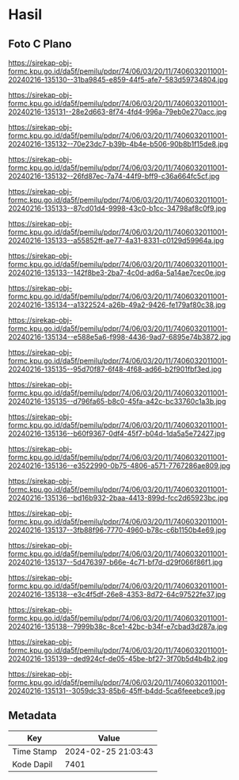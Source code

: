 # Hasil

## Foto C Plano

https://sirekap-obj-formc.kpu.go.id/da5f/pemilu/pdpr/74/06/03/20/11/7406032011001-20240216-135130--31ba9845-e859-44f5-afe7-583d59734804.jpg

https://sirekap-obj-formc.kpu.go.id/da5f/pemilu/pdpr/74/06/03/20/11/7406032011001-20240216-135131--28e2d663-8f74-4fd4-996a-79eb0e270acc.jpg

https://sirekap-obj-formc.kpu.go.id/da5f/pemilu/pdpr/74/06/03/20/11/7406032011001-20240216-135132--70e23dc7-b39b-4b4e-b506-90b8b1f15de8.jpg

https://sirekap-obj-formc.kpu.go.id/da5f/pemilu/pdpr/74/06/03/20/11/7406032011001-20240216-135132--26fd87ec-7a74-44f9-bff9-c36a664fc5cf.jpg

https://sirekap-obj-formc.kpu.go.id/da5f/pemilu/pdpr/74/06/03/20/11/7406032011001-20240216-135133--87cd01d4-9998-43c0-b1cc-34798af8c0f9.jpg

https://sirekap-obj-formc.kpu.go.id/da5f/pemilu/pdpr/74/06/03/20/11/7406032011001-20240216-135133--a55852ff-ae77-4a31-8331-c0129d59964a.jpg

https://sirekap-obj-formc.kpu.go.id/da5f/pemilu/pdpr/74/06/03/20/11/7406032011001-20240216-135133--142f8be3-2ba7-4c0d-ad6a-5a14ae7cec0e.jpg

https://sirekap-obj-formc.kpu.go.id/da5f/pemilu/pdpr/74/06/03/20/11/7406032011001-20240216-135134--a1322524-a26b-49a2-9426-fe179af80c38.jpg

https://sirekap-obj-formc.kpu.go.id/da5f/pemilu/pdpr/74/06/03/20/11/7406032011001-20240216-135134--e588e5a6-f998-4436-9ad7-6895e74b3872.jpg

https://sirekap-obj-formc.kpu.go.id/da5f/pemilu/pdpr/74/06/03/20/11/7406032011001-20240216-135135--95d70f87-6f48-4f68-ad66-b2f901fbf3ed.jpg

https://sirekap-obj-formc.kpu.go.id/da5f/pemilu/pdpr/74/06/03/20/11/7406032011001-20240216-135135--d796fa65-b8c0-45fa-a42c-bc33760c1a3b.jpg

https://sirekap-obj-formc.kpu.go.id/da5f/pemilu/pdpr/74/06/03/20/11/7406032011001-20240216-135136--b60f9367-0df4-45f7-b04d-1da5a5e72427.jpg

https://sirekap-obj-formc.kpu.go.id/da5f/pemilu/pdpr/74/06/03/20/11/7406032011001-20240216-135136--e3522990-0b75-4806-a571-7767286ae809.jpg

https://sirekap-obj-formc.kpu.go.id/da5f/pemilu/pdpr/74/06/03/20/11/7406032011001-20240216-135136--bd16b932-2baa-4413-899d-fcc2d65923bc.jpg

https://sirekap-obj-formc.kpu.go.id/da5f/pemilu/pdpr/74/06/03/20/11/7406032011001-20240216-135137--3fb88f96-7770-4960-b78c-c6b1150b4e69.jpg

https://sirekap-obj-formc.kpu.go.id/da5f/pemilu/pdpr/74/06/03/20/11/7406032011001-20240216-135137--5d476397-b66e-4c71-bf7d-d29f066f86f1.jpg

https://sirekap-obj-formc.kpu.go.id/da5f/pemilu/pdpr/74/06/03/20/11/7406032011001-20240216-135138--e3c4f5df-26e8-4353-8d72-64c97522fe37.jpg

https://sirekap-obj-formc.kpu.go.id/da5f/pemilu/pdpr/74/06/03/20/11/7406032011001-20240216-135138--7999b38c-8ce1-42bc-b34f-e7cbad3d287a.jpg

https://sirekap-obj-formc.kpu.go.id/da5f/pemilu/pdpr/74/06/03/20/11/7406032011001-20240216-135139--ded924cf-de05-45be-bf27-3f70b5d4b4b2.jpg

https://sirekap-obj-formc.kpu.go.id/da5f/pemilu/pdpr/74/06/03/20/11/7406032011001-20240216-135131--3059dc33-85b6-45ff-b4dd-5ca6feeebce9.jpg


## Metadata

| Key        | Value               |
| ---------- | ------------------- |
| Time Stamp | 2024-02-25 21:03:43 |
| Kode Dapil | 7401                |



